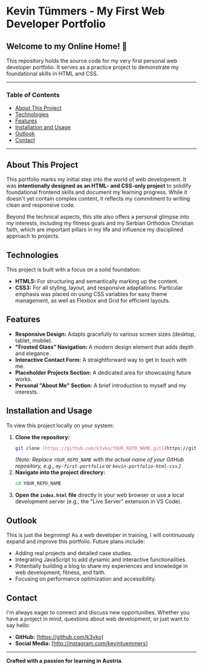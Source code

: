 # Kevin Tümmers - My First Web Developer Portfolio

## Welcome to my Online Home! 👋

This repository holds the source code for my very first personal web developer portfolio. It serves as a practice project to demonstrate my foundational skills in HTML and CSS.

---

### Table of Contents
- [About This Project](#about-this-project)
- [Technologies](#technologies)
- [Features](#features)
- [Installation and Usage](#installation-and-usage)
- [Outlook](#outlook)
- [Contact](#contact)

---

## About This Project

This portfolio marks my initial step into the world of web development. It was **intentionally designed as an HTML- and CSS-only project** to solidify foundational frontend skills and document my learning progress. While it doesn't yet contain complex content, it reflects my commitment to writing clean and responsive code.

Beyond the technical aspects, this site also offers a personal glimpse into my interests, including my fitness goals and my Serbian Orthodox Christian faith, which are important pillars in my life and influence my disciplined approach to projects.

## Technologies

This project is built with a focus on a solid foundation:

* **HTML5:** For structuring and semantically marking up the content.
* **CSS3:** For all styling, layout, and responsive adaptations. Particular emphasis was placed on using CSS variables for easy theme management, as well as Flexbox and Grid for efficient layouts.

## Features

* **Responsive Design:** Adapts gracefully to various screen sizes (desktop, tablet, mobile).
* **"Frosted Glass" Navigation:** A modern design element that adds depth and elegance.
* **Interactive Contact Form:** A straightforward way to get in touch with me.
* **Placeholder Projects Section:** A dedicated area for showcasing future works.
* **Personal "About Me" Section:** A brief introduction to myself and my interests.

## Installation and Usage

To view this project locally on your system:

1.  **Clone the repository:**
    ```bash
    git clone [https://github.com/k3vko/YOUR_REPO_NAME.git](https://github.com/k3vko/YOUR_REPO_NAME.git)
    ```
    *(Note: Replace `YOUR_REPO_NAME` with the actual name of your GitHub repository, e.g., `my-first-portfolio` or `kevin-portfolio-html-css`.)*
2.  **Navigate into the project directory:**
    ```bash
    cd YOUR_REPO_NAME
    ```
3.  **Open the `index.html` file** directly in your web browser or use a local development server (e.g., the "Live Server" extension in VS Code).

## Outlook

This is just the beginning! As a web developer in training, I will continuously expand and improve this portfolio. Future plans include:

* Adding real projects and detailed case studies.
* Integrating JavaScript to add dynamic and interactive functionalities.
* Potentially building a blog to share my experiences and knowledge in web development, fitness, and faith.
* Focusing on performance optimization and accessibility.

## Contact

I'm always eager to connect and discuss new opportunities. Whether you have a project in mind, questions about web development, or just want to say hello:

* **GitHub:** [https://github.com/k3vko]
* **Social Media:** [http://instagram.com/kevintuemmers]

---

**Crafted with a passion for learning in Austria.**
